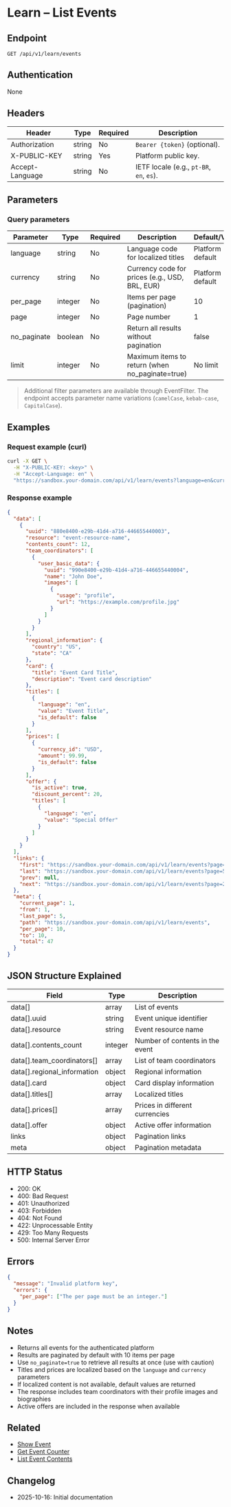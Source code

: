 # Learn – List Events

## Endpoint

```
GET /api/v1/learn/events
```

## Authentication

None

## Headers

| Header          | Type   | Required | Description |
| --------------- | ------ | -------- | ----------- |
| Authorization   | string | No       | `Bearer {token}` (optional). |
| X-PUBLIC-KEY    | string | Yes      | Platform public key. |
| Accept-Language | string | No       | IETF locale (e.g., `pt-BR`, `en`, `es`). |

## Parameters

### Query parameters

| Parameter    | Type    | Required | Description | Default/Values |
| ------------ | ------- | -------- | ----------- | -------------- |
| language     | string  | No       | Language code for localized titles | Platform default |
| currency     | string  | No       | Currency code for prices (e.g., USD, BRL, EUR) | Platform default |
| per_page     | integer | No       | Items per page (pagination) | 10 |
| page         | integer | No       | Page number | 1 |
| no_paginate  | boolean | No       | Return all results without pagination | false |
| limit        | integer | No       | Maximum items to return (when no_paginate=true) | No limit |

> Additional filter parameters are available through EventFilter. The endpoint accepts parameter name variations (`camelCase`, `kebab-case`, `CapitalCase`).

## Examples

### Request example (curl)

```bash
curl -X GET \
  -H "X-PUBLIC-KEY: <key>" \
  -H "Accept-Language: en" \
  "https://sandbox.your-domain.com/api/v1/learn/events?language=en&currency=USD&per_page=10&page=1"
```

### Response example

```json
{
  "data": [
    {
      "uuid": "880e8400-e29b-41d4-a716-446655440003",
      "resource": "event-resource-name",
      "contents_count": 12,
      "team_coordinators": [
        {
          "user_basic_data": {
            "uuid": "990e8400-e29b-41d4-a716-446655440004",
            "name": "John Doe",
            "images": [
              {
                "usage": "profile",
                "url": "https://example.com/profile.jpg"
              }
            ]
          }
        }
      ],
      "regional_information": {
        "country": "US",
        "state": "CA"
      },
      "card": {
        "title": "Event Card Title",
        "description": "Event card description"
      },
      "titles": [
        {
          "language": "en",
          "value": "Event Title",
          "is_default": false
        }
      ],
      "prices": [
        {
          "currency_id": "USD",
          "amount": 99.99,
          "is_default": false
        }
      ],
      "offer": {
        "is_active": true,
        "discount_percent": 20,
        "titles": [
          {
            "language": "en",
            "value": "Special Offer"
          }
        ]
      }
    }
  ],
  "links": {
    "first": "https://sandbox.your-domain.com/api/v1/learn/events?page=1",
    "last": "https://sandbox.your-domain.com/api/v1/learn/events?page=5",
    "prev": null,
    "next": "https://sandbox.your-domain.com/api/v1/learn/events?page=2"
  },
  "meta": {
    "current_page": 1,
    "from": 1,
    "last_page": 5,
    "path": "https://sandbox.your-domain.com/api/v1/learn/events",
    "per_page": 10,
    "to": 10,
    "total": 47
  }
}
```

## JSON Structure Explained

| Field                          | Type    | Description |
| ------------------------------ | ------- | ----------- |
| data[]                         | array   | List of events |
| data[].uuid                    | string  | Event unique identifier |
| data[].resource                | string  | Event resource name |
| data[].contents_count          | integer | Number of contents in the event |
| data[].team_coordinators[]     | array   | List of team coordinators |
| data[].regional_information    | object  | Regional information |
| data[].card                    | object  | Card display information |
| data[].titles[]                | array   | Localized titles |
| data[].prices[]                | array   | Prices in different currencies |
| data[].offer                   | object  | Active offer information |
| links                          | object  | Pagination links |
| meta                           | object  | Pagination metadata |

## HTTP Status

- 200: OK
- 400: Bad Request
- 401: Unauthorized
- 403: Forbidden
- 404: Not Found
- 422: Unprocessable Entity
- 429: Too Many Requests
- 500: Internal Server Error

## Errors

```json
{
  "message": "Invalid platform key",
  "errors": {
    "per_page": ["The per page must be an integer."]
  }
}
```

## Notes

- Returns all events for the authenticated platform
- Results are paginated by default with 10 items per page
- Use `no_paginate=true` to retrieve all results at once (use with caution)
- Titles and prices are localized based on the `language` and `currency` parameters
- If localized content is not available, default values are returned
- The response includes team coordinators with their profile images and biographies
- Active offers are included in the response when available

## Related

- [Show Event](./EventShow.md)
- [Get Event Counter](./EventCounter.md)
- [List Event Contents](./EventContentIndex.md)

## Changelog

- 2025-10-16: Initial documentation
